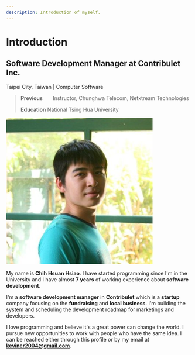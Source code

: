 ```yaml
---
description: Introduction of myself.
---
```


# Introduction

## Software Development Manager at Contribulet Inc.

Taipei City, Taiwan \| Computer Software 

> **Previous**  Instructor, Chunghwa Telecom, Netxtream Technologies
>
> **Education**      National Tsing Hua University

![](.gitbook/assets/my.jpg)

My name is **Chih Hsuan Hsiao**. I have started programming since I'm in the University and I have almost **7 years** of working experience about **software development**.

I'm a **software development manager** in **Contribulet** which is a **startup** company focusing on the **fundraising** and **local business**. I'm building the system and scheduling the development roadmap for marketings and developers. 

I love programming and believe it's a great power can change the world. I pursue new opportunities to work with people who have the same idea. I can be reached either through this profile or by my email at **keviner2004@gmail.com**.



